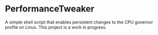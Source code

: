# PerformanceTweaker
A simple shell script that enables persistent changes to the CPU governor profile on Linux.
This project is a work in progress.
